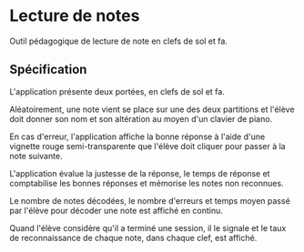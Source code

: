 # Lecture de notes

Outil pédagogique de lecture de note en clefs de sol et fa.

## Spécification ##

L'application présente deux portées, en clefs de sol et fa.

Aléatoirement, une note vient se place sur une des deux partitions et l'élève doit donner son nom et son altération au moyen d'un clavier de piano.

En cas d'erreur, l'application affiche la bonne réponse à l'aide d'une vignette rouge semi-transparente que l'élève doit cliquer pour passer à la note suivante.

L'application évalue la justesse de la réponse, le temps de réponse et comptabilise les bonnes réponses et mémorise les notes non reconnues.

Le nombre de notes décodées, le nombre d'erreurs et temps moyen passé par l'élève pour décoder une note est affiché en continu.

Quand l'élève considère qu'il a terminé une session, il le signale et le taux de reconnaissance de chaque note, dans chaque clef, est affiché.
